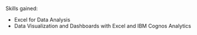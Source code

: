 Skills gained:
- Excel for Data Analysis
- Data Visualization and Dashboards with Excel and IBM Cognos Analytics



